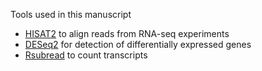 Tools used in this manuscript

* [HISAT2](http://daehwankimlab.github.io/hisat2/) to align reads from RNA-seq experiments
* [DESeq2](http://bioconductor.org/packages/devel/bioc/vignettes/DESeq2/inst/doc/DESeq2.html) for detection of differentially expressed genes
* [Rsubread](https://bioconductor.org/packages/release/bioc/html/Rsubread.html) to count transcripts
